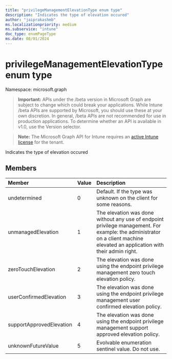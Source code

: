 ```yaml
---
title: "privilegeManagementElevationType enum type"
description: "Indicates the type of elevation occured"
author: "jaiprakashmb"
ms.localizationpriority: medium
ms.subservice: "intune"
doc_type: enumPageType
ms.date: 08/01/2024
---
```


# privilegeManagementElevationType enum type

Namespace: microsoft.graph

> **Important:** APIs under the /beta version in Microsoft Graph are subject to change which could break your applications. While Intune /beta APIs are supported by Microsoft, you should use these at your own discretion. In general, /beta APIs are not recommended for use in production applications. To determine whether an API is available in v1.0, use the Version selector.

> **Note:** The Microsoft Graph API for Intune requires an [active Intune license](https://go.microsoft.com/fwlink/?linkid=839381) for the tenant.

Indicates the type of elevation occured

## Members
|Member|Value|Description|
|:---|:---|:---|
|undetermined|0|Default. If the type was unknown on the client for some reasons.|
|unmanagedElevation|1|The elevation was done without any use of endpoint privilege management. For example: the administrator on a client machine elevated an application with their admin right.|
|zeroTouchElevation|2|The elevation was done using the endpoint privilege management zero touch elevation policy.|
|userConfirmedElevation|3|The elevation was done using the endpoint privilege management user confirmed elevation policy.|
|supportApprovedElevation|4|The elevation was done using the endpoint privilege management support approved elevation policy.|
|unknownFutureValue|5|Evolvable enumeration sentinel value. Do not use.|